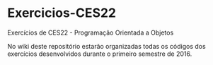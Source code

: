# Exercicios-CES22
Exercícios de CES22 - Programação Orientada a Objetos

No wiki deste repositório estarão organizadas todas os códigos dos exercícios desenvolvidos durante o primeiro semestre de 2016.
